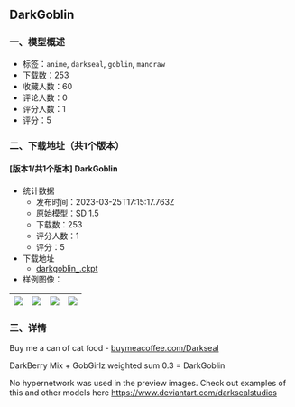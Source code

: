 ## DarkGoblin
### 一、模型概述

- 标签：`anime`, `darkseal`, `goblin`, `mandraw`
- 下载数：253
- 收藏人数：60
- 评论人数：0
- 评分人数：1
- 评分：5

### 二、下载地址（共1个版本）

#### [版本1/共1个版本] DarkGoblin

- 统计数据
  - 发布时间：2023-03-25T17:15:17.763Z
  - 原始模型：SD 1.5
  - 下载数：253
  - 评分人数：1
  - 评分：5
- 下载地址
  - [darkgoblin_.ckpt](https://civitai.com/api/download/models/5326)
- 样例图像：

| <img src="https://image.civitai.com/xG1nkqKTMzGDvpLrqFT7WA/99193486-ea43-4241-dac7-cf498b827500/width=450/254738.jpeg" /> | <img src="https://image.civitai.com/xG1nkqKTMzGDvpLrqFT7WA/b7032670-77ed-49e0-e05e-abb3f4a6df00/width=450/254737.jpeg" /> | <img src="https://image.civitai.com/xG1nkqKTMzGDvpLrqFT7WA/39eb2eee-d31b-4f9f-9287-226658fb1900/width=450/41299.jpeg" /> | <img src="https://image.civitai.com/xG1nkqKTMzGDvpLrqFT7WA/9db6dfe3-fb13-4498-ab6f-c6aa4d7f9800/width=450/41291.jpeg" /> |
| ---- | ---- | ---- | ---- |


### 三、详情
<p>Buy me a can of cat food - <a target="_blank" rel="ugc" href="http://buymeacoffee.com/Darkseal">buymeacoffee.com/Darkseal</a>                </p><p>DarkBerry Mix + GobGirlz weighted sum 0.3 = DarkGoblin</p><p>No hypernetwork was used in the preview images. Check out examples of this and other models here <a target="_blank" rel="ugc" href="https://www.deviantart.com/darksealstudios">https://www.deviantart.com/darksealstudios</a></p>